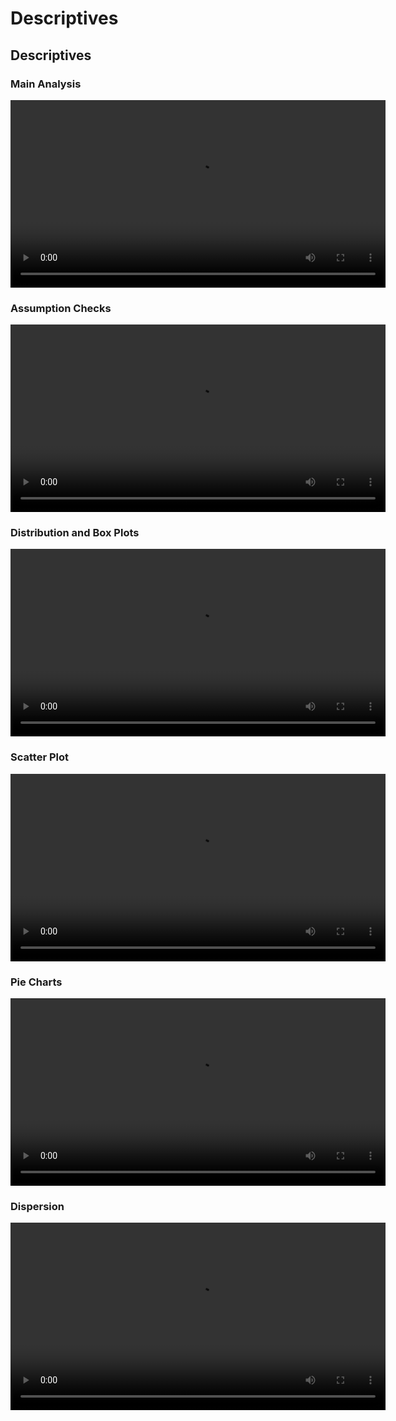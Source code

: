 # Descriptives

## Descriptives

### Main Analysis

<video width="600" controls><source src="/assets/../GitHubStuff/jasp-video-library/assets/videos/1_Descriptives/Descriptives_1_Main-Analysis.mp4" type="video/mp4">Your browser does not support the video tag.</video>

### Assumption Checks

<video width="600" controls><source src="/assets/../GitHubStuff/jasp-video-library/assets/videos/1_Descriptives/Descriptives_2_Assumption-Checks.mp4" type="video/mp4">Your browser does not support the video tag.</video>

### Distribution and Box Plots

<video width="600" controls><source src="/assets/../GitHubStuff/jasp-video-library/assets/videos/1_Descriptives/Descriptives_3_Distribution-and-Box-Plots.mp4" type="video/mp4">Your browser does not support the video tag.</video>

### Scatter Plot

<video width="600" controls><source src="/assets/../GitHubStuff/jasp-video-library/assets/videos/1_Descriptives/Descriptives_4_Scatter-Plot.mp4" type="video/mp4">Your browser does not support the video tag.</video>

### Pie Charts

<video width="600" controls><source src="/assets/../GitHubStuff/jasp-video-library/assets/videos/1_Descriptives/Descriptives_5_Pie-Charts.mp4" type="video/mp4">Your browser does not support the video tag.</video>

### Dispersion

<video width="600" controls><source src="/assets/../GitHubStuff/jasp-video-library/assets/videos/1_Descriptives/Descriptives_6_Dispersion.mp4" type="video/mp4">Your browser does not support the video tag.</video>

